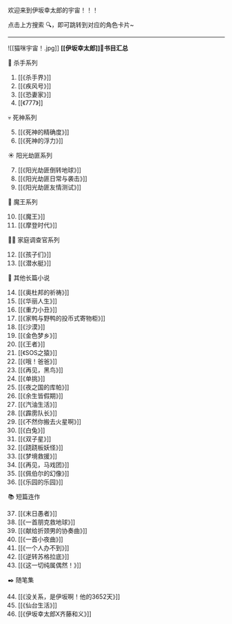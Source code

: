 
欢迎来到伊坂幸太郎的宇宙！！！
 
点击上方搜索 🔍，即可跳转到对应的角色卡片~

---

![[猫咪宇宙！.jpg]]
**[[伊坂幸太郎]]🌳书目汇总** 

🔪 杀手系列

1. [[《杀手界》]] 
2. [[《疾风号》]] 
3. [[《恐妻家》]] 
4. [[《777》]] 

💀 死神系列

5. [[《死神的精确度》]] 
6. [[《死神的浮力》]] 

☀ 阳光劫匪系列

7. [[《阳光劫匪倒转地球》]] 
8. [[《阳光劫匪日常与袭击》]] 
9. [[《阳光劫匪友情测试》]] 

🐎 魔王系列

10. [[《魔王》]] 
11. [[《摩登时代》]] 

🐕‍🦺 家庭调查官系列

12. [[《孩子们》]] 
13. [[《潜水艇》]] 

📙 其他长篇小说

14. [[《奥杜邦的祈祷》]] 
15. [[《华丽人生》]]
16. [[《重力小丑》]]
17. [[《家鸭与野鸭的投币式寄物柜》]]
18. [[《沙漠》]]
19. [[《金色梦乡》]]
20. [[《王者》]]
21. [[《SOS之猿》]]
22. [[《哦！爸爸》]]
23. [[《再见，黑鸟》]]
24. [[《单挑》]]
25. [[《夜之国的库帕》]]
26. [[《余生皆假期》]]
27. [[《汽油生活》]]
28. [[《霹雳队长》]]
29. [[《不然你搬去火星啊》]]
30. [[《白兔》]]
31. [[《双子星》]]
32. [[《跷跷板妖怪》]]
33. [[《梦境救援》]]
34. [[《再见，马戏团》]]
35. [[《佩伯尔的幻像》]]
36. [[《乐园的乐园》]]

📚 短篇连作

37. [[《末日愚者》]]
38. [[《一首朋克救地球》]]
39. [[《献给折颈男的协奏曲》]]
40. [[《一首小夜曲》]]
41. [[《一个人办不到》]]
42. [[《逆转苏格拉底》]]
43. [[《这一切纯属偶然！》]]

✒️ 随笔集

44. [[《没关系，是伊坂啊！他的3652天》]] 
45. [[《仙台生活》]] 
46. [[《伊坂幸太郎X齐藤和义》]] 